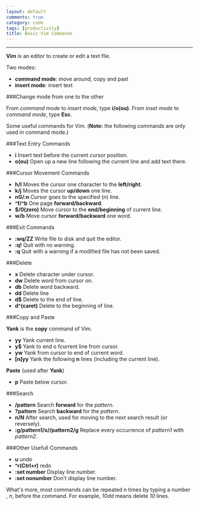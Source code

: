 ```yaml
---
layout: default
comments: true
category: code
tags: [productivity]
title: Basic Vim Commands
---
```

---

**Vim** is an editor to create or edit a text file.

Two modes:

* **command mode**: move around, copy and past
* **insert mode**: insert text

###Change mode from one to the other

From *command mode* to *insert mode*, type **i/o(ou)**.
From *inset mode* to *command mode*, type **Esc**.


Some useful commands for Vim. (**Note:** the following commands are only used in command mode.)

###Text Entry Commands

* **i** Insert text before the current cursor position.
* **o(ou)** Open up a new line following the current line and add text there.

###Cursor Movement Commands

* **h/l** Moves the cursor one character to the **left/right**.
* **k/j** Moves the cursor **up/down** one line.
* **nG/:n** Cursor goes to the specified (n) line.
* **^f/^b** One page **forward/backward**.
* **$/0(zero)** Move cursor to the **end/beginning** of current line.
* **w/b** Move cursor **forward/backward** one word.

###Exit Commands
* **:wq/ZZ** Write file to disk and quit the editor.
* **:q!** Quit with no warning.
* **:q** Quit with a warning if a modified file has not been saved.

###Delete

* **x** Delete character under cursor.
* **dw** Delete word from cursor on.
* **db** Delete word backward.
* **dd** Delete line
* **d$** Delete to the end of line.
* **d^(caret)** Delete to the beginning of line.

###Copy and Paste

**Yank** is the **copy** command of Vim.

* **yy** Yank current line.
* **y$** Yank to end o fcurrent line from cursor.
* **yw** Yank from cursor to end of current word.
* **[n]yy** Yank the following **n** lines (including the current line).

**Paste** (used after **Yank**)

* **p** Paste below cursor.

###Search

* **/pattern** Search **forward** for the *pattern*.
* **?pattern** Search **backward** for the *pattern*.
* **n/N** After search, used for moving to the next search result (or reversely).
* **:g/pattern1/s//pattern2/g** Replace every occurrence of *pattern1* with *pattern2*.

###Other Usefull Commands

 * **u** undo
 * **^r(Ctrl+r)** redo
 * **:set number** Display line number.
 * **:set nonumber** Don't display line number.

What's more, most commands can be repeated *n* times by typing a number , *n*, before the command. For example, *10dd* means delete *10* lines.
 



